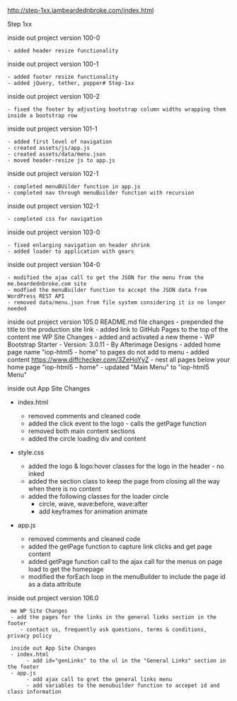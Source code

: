 http://step-1xx.iambeardednbroke.com/index.html

Step 1xx

inside out project version 100-0

	- added header resize functionality

inside out project version 100-1

	- added footer resize functionality
	- added jQuery, tether, popper# Step-1xx

inside out project version 100-2

	- fixed the footer by adjusting bootstrap column widths wrapping them inside a bootstrap row
	
inside out project version 101-1

	- added first level of navigation
	- created assets/js/app.js
	- created assets/data/menu.json
	- moved header-resize js to app.js
	
inside out project version 102-1

	- completed menuBUilder function in app.js
	- completed nav through menuBuilder function with recursion
	
inside out project version 102-1

	- completed css for navigation
	
inside out project version 103-0

	- fixed enlarging navigation on header shrink
	- added loader to application with gears
	
inside out project version 104-0

	- modified the ajax call to get the JSON for the menu from the me.beardednbroke.com site
	- modfied the menuBuilder function to accept the JSON data from WordPress REST API
	- removed data/menu.json from file system considering it is no longer needed
	
inside out project version 105.0 README.md file changes - prepended the title to the production site link - added link to GitHub Pages to the top of the content me WP Site Changes - added and activated a new theme - WP Bootstrap Starter - Version: 3.0.11 - By Afterimage Designs - added home page name "iop-html5 - home" to pages do not add to menu - added content https://www.diffchecker.com/3ZeHoYyZ - nest all pages below your home page "iop-html5 - home" - updated "Main Menu" to "iop-html5 Menu"

 inside out App Site Changes
 
 - index.html
 
      - removed comments and cleaned code
      - added the click event to the logo - calls the getPage function
      - removed both main content sections
      - added the circle loading div and content
	  
 - style.css
 
      - added the logo & logo:hover classes for the logo in the header - no inked
      - added the section class to keep the page from closing all the way when there is no content
      - added the following classes for the loader circle 
           - circle, wave, wave:before, wave:after
           - add keyframes for animation animate
		   
 - app.js
 
      - removed comments and cleaned code
      - added the getPage function to capture link clicks and get page content
      - added getPage function call to the ajax call for the menus on page load to get the homepage
      - modified the forEach loop in the menuBuilder to include the page id as a data attribute
	 
  inside out project version 106.0
  
     me WP Site Changes
     - add the pages for the links in the general links section in the footer
        - contact us, frequently ask questions, terms & conditions, privacy policy
     
     inside out App Site Changes
     - index.html
          - add id="genLinks" to the ul in the "General Links" section in the footer
     - app.js
          - add ajax call to gret the general links menu
          - add variables to the menubuilder function to accepet id and class information   